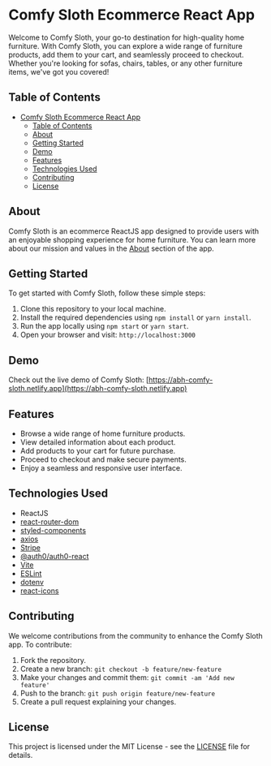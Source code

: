 # Comfy Sloth Ecommerce React App

Welcome to Comfy Sloth, your go-to destination for high-quality home furniture. With Comfy Sloth, you can explore a wide range of furniture products, add them to your cart, and seamlessly proceed to checkout. Whether you're looking for sofas, chairs, tables, or any other furniture items, we've got you covered!

## Table of Contents

- [Comfy Sloth Ecommerce React App](#comfy-sloth-ecommerce-react-app)
  - [Table of Contents](#table-of-contents)
  - [About](#about)
  - [Getting Started](#getting-started)
  - [Demo](#demo)
  - [Features](#features)
  - [Technologies Used](#technologies-used)
  - [Contributing](#contributing)
  - [License](#license)

## About

Comfy Sloth is an ecommerce ReactJS app designed to provide users with an enjoyable shopping experience for home furniture. You can learn more about our mission and values in the [About](#about) section of the app.

## Getting Started

To get started with Comfy Sloth, follow these simple steps:

1. Clone this repository to your local machine.
2. Install the required dependencies using `npm install` or `yarn install`.
3. Run the app locally using `npm start` or `yarn start`.
4. Open your browser and visit: `http://localhost:3000`

## Demo

Check out the live demo of Comfy Sloth: [https://abh-comfy-sloth.netlify.app](https://abh-comfy-sloth.netlify.app)

## Features

- Browse a wide range of home furniture products.
- View detailed information about each product.
- Add products to your cart for future purchase.
- Proceed to checkout and make secure payments.
- Enjoy a seamless and responsive user interface.

## Technologies Used

- ReactJS
- [react-router-dom](https://reactrouter.com/web/guides/quick-start)
- [styled-components](https://styled-components.com/)
- [axios](https://axios-http.com/)
- [Stripe](https://stripe.com/)
- [@auth0/auth0-react](https://auth0.com/docs/quickstart/spa/react)
- [Vite](https://vitejs.dev/)
- [ESLint](https://eslint.org/)
- [dotenv](https://www.npmjs.com/package/dotenv)
- [react-icons](https://react-icons.github.io/react-icons/)

## Contributing

We welcome contributions from the community to enhance the Comfy Sloth app. To contribute:

1. Fork the repository.
2. Create a new branch: `git checkout -b feature/new-feature`
3. Make your changes and commit them: `git commit -am 'Add new feature'`
4. Push to the branch: `git push origin feature/new-feature`
5. Create a pull request explaining your changes.

## License

This project is licensed under the MIT License - see the [LICENSE](https://opensource.org/license/mit/) file for details.
